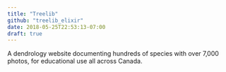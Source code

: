```yaml
---
title: "Treelib"
github: "treelib_elixir"
date: 2018-05-25T22:53:13-07:00
draft: true
---
```


A dendrology website documenting hundreds of species with over 7,000 photos, for educational use all across Canada.
